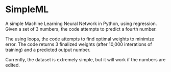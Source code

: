 # SimpleML
A simple Machine Learning Neural Network in Python, using regression. Given a set of 3 numbers, the code attempts to predict a fourth number.

The using loops, the code attempts to find optimal weights to minimize error. The code returns 3 finalized weights (after 10,000 interations of training) and a predicted output number.

Currently, the dataset is extremely simple, but it will  work if the numbers are edited.
